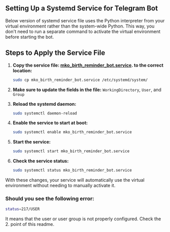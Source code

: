 ## Setting Up a Systemd Service for Telegram Bot

Below version of systemd service file uses the Python interpreter 
from your virtual environment rather than the system-wide Python. 
This way, you don't need to run a separate command to activate 
the virtual environment before starting the bot.

## Steps to Apply the Service File

1. **Copy the service file: [mko_birth_reminder_bot.service](mko_birth_reminder_bot.service).
to the correct location:**

   ```bash
   sudo cp mko_birth_reminder_bot.service /etc/systemd/system/
   ```
2. **Make sure to update the fields in the file:**
`WorkingDirectory`, `User`, and `Group`

3. **Reload the systemd daemon:**

   ```bash
   sudo systemctl daemon-reload
   ```

4. **Enable the service to start at boot:**

   ```bash
   sudo systemctl enable mko_birth_reminder_bot.service
   ```

5. **Start the service:**

   ```bash
   sudo systemctl start mko_birth_reminder_bot.service
   ```

6. **Check the service status:**

   ```bash
   sudo systemctl status mko_birth_reminder_bot.service
   ```

With these changes, your service will automatically use the virtual environment without needing to manually activate it.

### Should you see the following error:
   ```bash
   status=217/USER
   ```
It means that the user or user group is not properly configured.
Check the 2. point of this readme.